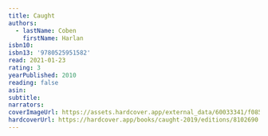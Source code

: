 ```yaml
---
title: Caught
authors:
  - lastName: Coben
    firstName: Harlan
isbn10:
isbn13: '9780525951582'
read: 2021-01-23
rating: 3
yearPublished: 2010
reading: false
asin:
subtitle:
narrators:
coverImageUrl: https://assets.hardcover.app/external_data/60033341/f08546cb26926ffa49d49221660c20d2f545253a.jpeg
hardcoverUrl: https://hardcover.app/books/caught-2019/editions/8102690
---
```


